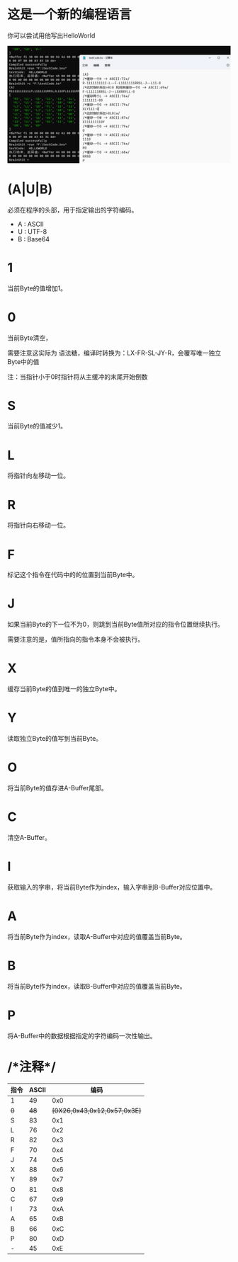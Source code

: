 # 这是一个新的编程语言

你可以尝试用他写出HelloWorld

![helloWorld](./helloWorld.png)



# \(A|U|B\) 

<!-- 0xF1|0xF2|0xF3 -->

必须在程序的头部，用于指定输出的字符编码。

- A : ASCII
- U : UTF-8
- B : Base64

# 1

<!--49 0x0-->

当前Byte的值增加1。

# 0

<!--48 [0X26,0x43,0x12,0x57,0x3E]-->

当前Byte清空，

需要注意这实际为 语法糖，编译时转换为：LX-FR-SL-JY-R，会覆写唯一独立Byte中的值

注：当指针小于0时指针将从主缓冲的末尾开始倒数

# S

<!--83 0x1-->

当前Byte的值减少1。

# L

<!--76 0x2-->

将指针向左移动一位。

# R

<!--82 0x3-->

将指针向右移动一位。

# F

<!--70 0x4-->

标记这个指令在代码中的的位置到当前Byte中。

# J

<!--74 0x5-->

如果当前Byte的下一位不为0，则跳到当前Byte值所对应的指令位置继续执行。

需要注意的是，值所指向的指令本身不会被执行。

# X

<!--88 0x6-->

缓存当前Byte的值到唯一的独立Byte中。

# Y

<!--89 0x7-->

读取独立Byte的值写到当前Byte。

# O

<!--81 0x8-->

将当前Byte的值存进A-Buffer尾部。

# C

<!--67 0x9-->

清空A-Buffer。

# I

<!--73 0xA-->

获取输入的字串，将当前Byte作为index，输入字串到B-Buffer对应位置中。

# A

<!--65 0xB-->

将当前Byte作为index，读取A-Buffer中对应的值覆盖当前Byte。

# B

<!--66 0xC-->

将当前Byte作为index，读取B-Buffer中对应的值覆盖当前Byte。

#  P

<!--80 0xD-->

将A-Buffer中的数据根据指定的字符编码一次性输出。



<!--0xE不会被运行，当数据长度出现半个Byte时会使用0xE填充-->



# /\*注释*/



| 指令  | ASCII  | 编码                           |
| :---- | :----- | ------------------------------ |
| 1     | 49     | 0x0                            |
| ~~0~~ | ~~48~~ | ~~[0X26,0x43,0x12,0x57,0x3E]~~ |
| S     | 83     | 0x1                            |
| L     | 76     | 0x2                            |
| R     | 82     | 0x3                            |
| F     | 70     | 0x4                            |
| J     | 74     | 0x5                            |
| X     | 88     | 0x6                            |
| Y     | 89     | 0x7                            |
| O     | 81     | 0x8                            |
| C     | 67     | 0x9                            |
| I     | 73     | 0xA                            |
| A     | 65     | 0xB                            |
| B     | 66     | 0xC                            |
| P     | 80     | 0xD                            |
| -     | 45     | 0xE                            |

